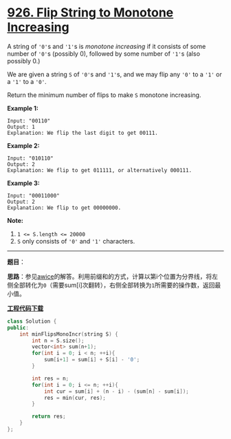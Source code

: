 # [926. Flip String to Monotone Increasing](https://leetcode.com/problems/flip-string-to-monotone-increasing/)

A string of `'0'`s and `'1'`s is *monotone increasing* if it consists of some number of `'0'`s (possibly 0), followed by some number of `'1'`s (also possibly 0.)

We are given a string `S` of `'0'`s and `'1'`s, and we may flip any `'0'` to a `'1'` or a `'1'` to a `'0'`.

Return the minimum number of flips to make `S` monotone increasing.

**Example 1:**

```
Input: "00110"
Output: 1
Explanation: We flip the last digit to get 00111.
```

**Example 2:**

```
Input: "010110"
Output: 2
Explanation: We flip to get 011111, or alternatively 000111.
```

**Example 3:**

```
Input: "00011000"
Output: 2
Explanation: We flip to get 00000000.
```

**Note:**

1. `1 <= S.length <= 20000`
2. `S` only consists of `'0'` and `'1'` characters.

-----

**题目**：

**思路**：参见[awice](https://leetcode.com/problems/flip-string-to-monotone-increasing/solution/)的解答。利用前缀和的方式，计算以第i个位置为分界线，将左侧全部转化为`0`（需要sum[i]次翻转），右侧全部转换为`1`所需要的操作数，返回最小值。

[**工程代码下载**](https://github.com/shenkh/leetcode)

```cpp
class Solution {
public:
    int minFlipsMonoIncr(string S) {
        int n = S.size();
        vector<int> sum(n+1);
        for(int i = 0; i < n; ++i){
            sum[i+1] = sum[i] + S[i] - '0';
        }

        int res = n;
        for(int i = 0; i <= n; ++i){
            int cur = sum[i] + (n - i) - (sum[n] - sum[i]);
            res = min(cur, res);
        }

        return res;
    }
};
```
